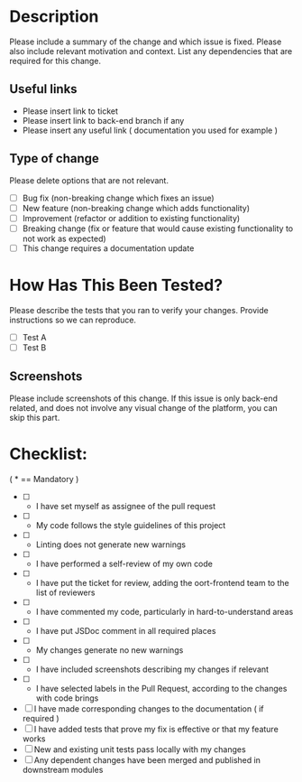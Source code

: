 # Description

Please include a summary of the change and which issue is fixed. Please also include relevant motivation and context. List any dependencies that are required for this change.

## Useful links

- Please insert link to ticket
- Please insert link to back-end branch if any
- Please insert any useful link ( documentation you used for example )

## Type of change

Please delete options that are not relevant.

- [ ] Bug fix (non-breaking change which fixes an issue)
- [ ] New feature (non-breaking change which adds functionality)
- [ ] Improvement (refactor or addition to existing functionality)
- [ ] Breaking change (fix or feature that would cause existing functionality to not work as expected)
- [ ] This change requires a documentation update

# How Has This Been Tested?

Please describe the tests that you ran to verify your changes. Provide instructions so we can reproduce.

- [ ] Test A
- [ ] Test B

## Screenshots

Please include screenshots of this change. If this issue is only back-end related, and does not involve any visual change of the platform, you can skip this part.

# Checklist:

( \* == Mandatory )

- [ ] - I have set myself as assignee of the pull request
- [ ] - My code follows the style guidelines of this project
- [ ] - Linting does not generate new warnings
- [ ] - I have performed a self-review of my own code
- [ ] - I have put the ticket for review, adding the oort-frontend team to the list of reviewers
- [ ] - I have commented my code, particularly in hard-to-understand areas
- [ ] - I have put JSDoc comment in all required places
- [ ] - My changes generate no new warnings
- [ ] - I have included screenshots describing my changes if relevant
- [ ] - I have selected labels in the Pull Request, according to the changes with code brings
- [ ] I have made corresponding changes to the documentation ( if required )
- [ ] I have added tests that prove my fix is effective or that my feature works
- [ ] New and existing unit tests pass locally with my changes
- [ ] Any dependent changes have been merged and published in downstream modules
